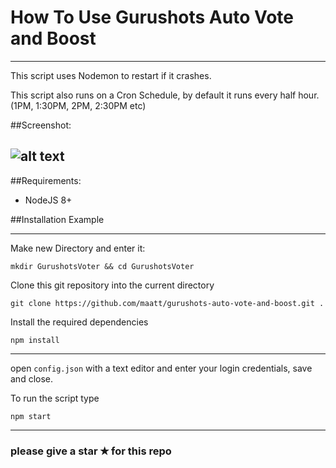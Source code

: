 # How To Use Gurushots Auto Vote and Boost

----

This script uses Nodemon to restart if it crashes.

This script also runs on a Cron Schedule, by default it runs every half hour. (1PM, 1:30PM, 2PM, 2:30PM etc)

##Screenshot:

![alt text](https://i.imgur.com/EP5qXAx.png)
----
##Requirements:
+ NodeJS 8+

##Installation Example

----

Make new Directory and enter it:

`mkdir GurushotsVoter && cd GurushotsVoter`

Clone this git repository into the current directory

`git clone https://github.com/maatt/gurushots-auto-vote-and-boost.git .`

Install the required dependencies

 `npm install`

---

 open `config.json` with a text editor and enter your login credentials, save and close.

To run the script type

 `npm start`

---
### please give a star ✭ for this repo

